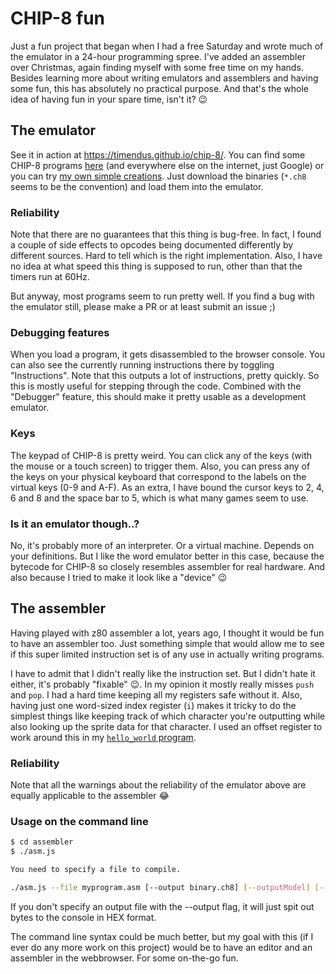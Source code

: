 # CHIP-8 fun

Just a fun project that began when I had a free Saturday and wrote much of the
emulator in a 24-hour programming spree. I've added an assembler over
Christmas, again finding myself with some free time on my hands. Besides
learning more about writing emulators and assemblers and having some fun, this
has absolutely no practical purpose. And that's the whole idea of having fun in
your spare time, isn't it? 😉

## The emulator

See it in action at https://timendus.github.io/chip-8/. You can find some
CHIP-8 programs [here](https://github.com/dmatlack/chip8) (and everywhere else
on the internet, just Google) or you can try
[my own simple creations](https://github.com/Timendus/chip-8/tree/master/assembly).
Just download the binaries (`*.ch8` seems to be the convention) and load them
into the emulator.

### Reliability

Note that there are no guarantees that this thing is bug-free. In fact, I found
a couple of side effects to opcodes being documented differently by different
sources. Hard to tell which is the right implementation. Also, I have no idea at
what speed this thing is supposed to run, other than that the timers run at 60Hz.

But anyway, most programs seem to run pretty well. If you find a bug with the
emulator still, please make a PR or at least submit an issue ;)

### Debugging features

When you load a program, it gets disassembled to the browser console. You can
also see the currently running instructions there by toggling "Instructions".
Note that this outputs a lot of instructions, pretty quickly. So this is mostly
useful for stepping through the code. Combined with the "Debugger" feature, this
should make it pretty usable as a development emulator.

### Keys

The keypad of CHIP-8 is pretty weird. You can click any of the keys (with the
mouse or a touch screen) to trigger them. Also, you can press any of the keys on
your physical keyboard that correspond to the labels on the virtual keys (0-9
and A-F). As an extra, I have bound the cursor keys to 2, 4, 6 and 8 and the
space bar to 5, which is what many games seem to use.

### Is it an emulator though..?

No, it's probably more of an interpreter. Or a virtual machine. Depends on your
definitions. But I like the word emulator better in this case, because the
bytecode for CHIP-8 so closely resembles assembler for real hardware. And also
because I tried to make it look like a "device" 😉

## The assembler

Having played with z80 assembler a lot, years ago, I thought it would be fun to
have an assembler too. Just something simple that would allow me to see if this
super limited instruction set is of any use in actually writing programs.

I have to admit that I didn't really like the instruction set. But I didn't hate
it either, it's probably "fixable" 😉. In my opinion it mostly really misses
`push` and `pop`. I had a hard time keeping all my registers safe without it.
Also, having just one word-sized index register (`i`) makes it tricky to do
the simplest things like keeping track of which character you're outputting
while also looking up the sprite data for that character. I used an offset
register to work around this in my [`hello_world` program](https://github.com/Timendus/chip-8/blob/master/assembly/hello_world.asm).

### Reliability

Note that all the warnings about the reliability of the emulator above are
equally applicable to the assembler 😂

### Usage on the command line

```bash
$ cd assembler
$ ./asm.js

You need to specify a file to compile.

./asm.js --file myprogram.asm [--output binary.ch8] [--outputModel] [--outputLabels]
```

If you don't specify an output file with the --output flag, it will just spit
out bytes to the console in HEX format.

The command line syntax could be much better, but my goal with this (if I ever
do any more work on this project) would be to have an editor and an assembler in
the webbrowser. For some on-the-go fun.
